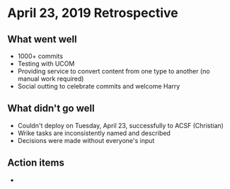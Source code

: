 # April 23, 2019 Retrospective 

## What went well

* 1000+ commits
* Testing with UCOM
* Providing service to convert content from one type to another (no manual work required)
* Social outting to celebrate commits and welcome Harry

## What didn't go well

* Couldn't deploy on Tuesday, April 23, successfully to ACSF (Christian)
* Wrike tasks are inconsistently named and described
* Decisions were made without everyone's input


## Action items

* 

